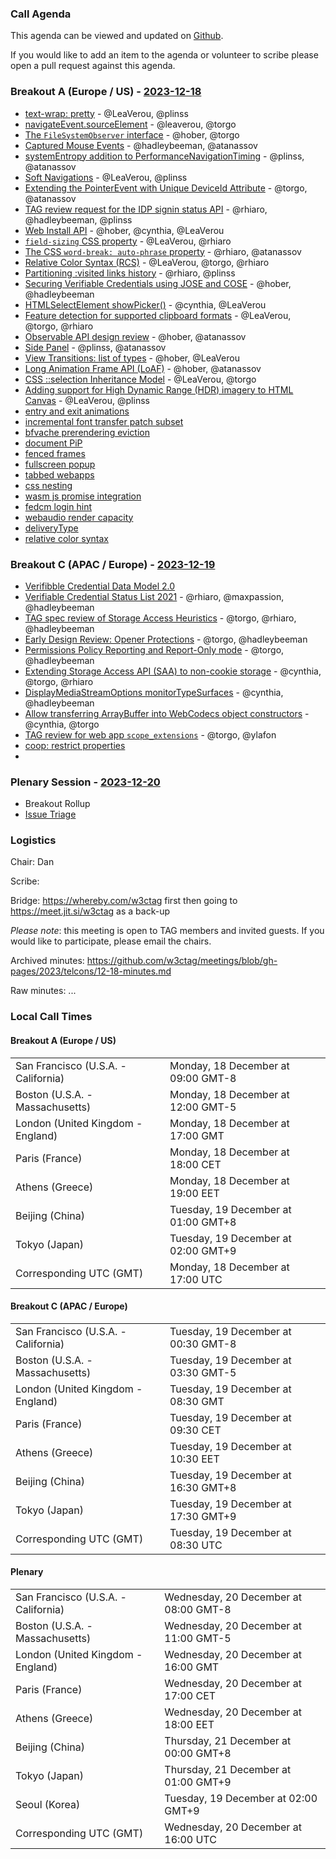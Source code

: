 ### Call Agenda

This agenda can be viewed and updated on [Github](https://github.com/w3ctag/meetings/blob/gh-pages/2023/telcons/12-18-agenda.md).

If you would like to add an item to the agenda or volunteer to scribe please open a pull request against this agenda.

### Breakout A (Europe / US) - [2023-12-18](https://www.timeanddate.com/worldclock/converter.html?iso=20231218T170000&p1=224&p2=43&p3=136&p4=195&p5=26&p6=33&p7=248&p8=235)



* [text-wrap: pretty](https://github.com/w3ctag/design-reviews/issues/864) - @LeaVerou, @plinss
* [navigateEvent.sourceElement](https://github.com/w3ctag/design-reviews/issues/867) - @leaverou, @torgo
* [The `FileSystemObserver` interface](https://github.com/w3ctag/design-reviews/issues/868) - @hober, @torgo
* [Captured Mouse Events](https://github.com/w3ctag/design-reviews/issues/872) - @hadleybeeman, @atanassov
* [systemEntropy addition to PerformanceNavigationTiming](https://github.com/w3ctag/design-reviews/issues/878) - @plinss, @atanassov
* [Soft Navigations](https://github.com/w3ctag/design-reviews/issues/879) - @LeaVerou, @plinss
* [Extending the PointerEvent with Unique DeviceId Attribute](https://github.com/w3ctag/design-reviews/issues/880) - @torgo, @atanassov
* [TAG review request for the IDP signin status API](https://github.com/w3ctag/design-reviews/issues/884) - @rhiaro, @hadleybeeman, @plinss
* [Web Install API](https://github.com/w3ctag/design-reviews/issues/888) - @hober, @cynthia, @LeaVerou
* [`field-sizing` CSS property](https://github.com/w3ctag/design-reviews/issues/890) - @LeaVerou, @rhiaro
* [The CSS `word-break: auto-phrase` property](https://github.com/w3ctag/design-reviews/issues/891) - @rhiaro, @atanassov
* [Relative Color Syntax (RCS)](https://github.com/w3ctag/design-reviews/issues/894) - @LeaVerou, @torgo, @rhiaro
* [Partitioning :visited links history](https://github.com/w3ctag/design-reviews/issues/896) - @rhiaro, @plinss
* [Securing Verifiable Credentials using JOSE and COSE](https://github.com/w3ctag/design-reviews/issues/899) - @hober, @hadleybeeman
* [HTMLSelectElement showPicker()](https://github.com/w3ctag/design-reviews/issues/900) - @cynthia, @LeaVerou
* [Feature detection for supported clipboard formats](https://github.com/w3ctag/design-reviews/issues/901) - @LeaVerou, @torgo, @rhiaro
* [Observable API design review](https://github.com/w3ctag/design-reviews/issues/902) - @hober, @atanassov
* [Side Panel](https://github.com/w3ctag/design-reviews/issues/903) - @plinss, @atanassov
* [View Transitions: list of types](https://github.com/w3ctag/design-reviews/issues/908) - @hober, @LeaVerou
* [Long Animation Frame API (LoAF)](https://github.com/w3ctag/design-reviews/issues/911) - @hober, @atanassov
* [CSS ::selection Inheritance Model](https://github.com/w3ctag/design-reviews/issues/914) - @LeaVerou, @torgo
* [Adding support for High Dynamic Range (HDR) imagery to HTML Canvas](https://github.com/w3ctag/design-reviews/issues/917) - @LeaVerou, @plinss
* [entry and exit animations](https://github.com/w3ctag/design-reviews/issues/829)
* [incremental font transfer patch subset](https://github.com/w3ctag/design-reviews/issues/849)
* [bfvache prerendering eviction](https://github.com/w3ctag/design-reviews/issues/786)
* [document PiP](https://github.com/w3ctag/design-reviews/issues/798)
* [fenced frames](https://github.com/w3ctag/design-reviews/issues/838)
* [fullscreen popup](https://github.com/w3ctag/design-reviews/issues/840)
* [tabbed webapps](https://github.com/w3ctag/design-reviews/issues/841)
* [css nesting](https://github.com/w3ctag/design-reviews/issues/791)
* [wasm js promise integration](https://github.com/w3ctag/design-reviews/issues/791)
* [fedcm login hint](https://github.com/w3ctag/design-reviews/issues/839)
* [webaudio render capacity](https://github.com/w3ctag/design-reviews/issues/843)
* [deliveryType](https://github.com/w3ctag/design-reviews/issues/858)
* [relative color syntax](https://github.com/w3ctag/design-reviews/issues/894)

### Breakout C (APAC / Europe) - [2023-12-19](https://www.timeanddate.com/worldclock/converter.html?iso=20231219T083000&p1=224&p2=43&p3=136&p4=195&p5=26&p6=33&p7=248&p8=235)

* [Verifibble Credential Data Model 2.0](https://github.com/w3ctag/design-reviews/issues/860)
* [Verifiable Credential Status List 2021](https://github.com/w3ctag/design-reviews/issues/874) - @rhiaro, @maxpassion, @hadleybeeman
* [TAG spec review of Storage Access Heuristics](https://github.com/w3ctag/design-reviews/issues/919) - @torgo, @rhiaro, @hadleybeeman
* [Early Design Review: Opener Protections](https://github.com/w3ctag/design-reviews/issues/916) - @torgo, @hadleybeeman
* [Permissions Policy Reporting and Report-Only mode](https://github.com/w3ctag/design-reviews/issues/909) - @torgo, @hadleybeeman
* [Extending Storage Access API (SAA) to non-cookie storage](https://github.com/w3ctag/design-reviews/issues/906) - @cynthia, @torgo, @rhiaro
* [DisplayMediaStreamOptions monitorTypeSurfaces](https://github.com/w3ctag/design-reviews/issues/892) - @cynthia, @hadleybeeman
* [Allow transferring ArrayBuffer into WebCodecs object constructors](https://github.com/w3ctag/design-reviews/issues/889) - @cynthia, @torgo
* [TAG review for web app `scope_extensions`](https://github.com/w3ctag/design-reviews/issues/875) - @torgo, @ylafon
* [coop: restrict properties](https://github.com/w3ctag/design-reviews/issues/760)
* 

### Plenary Session - [2023-12-20](https://www.timeanddate.com/worldclock/converter.html?iso=20231220T160000&p1=224&p2=43&p3=136&p4=195&p5=26&p6=33&p7=248&p8=235)



* Breakout Rollup
* [Issue Triage](https://github.com/w3ctag/design-reviews/issues?q=is%3Aissue+is%3Aopen+label%3A%22Progress%3A+untriaged%22)

### Logistics

Chair: Dan

Scribe:

Bridge: https://whereby.com/w3ctag first then going to https://meet.jit.si/w3ctag as a back-up

*Please note*: this meeting is open to TAG members and invited guests. If you would like to participate, please email the chairs.

Archived minutes: https://github.com/w3ctag/meetings/blob/gh-pages/2023/telcons/12-18-minutes.md

Raw minutes: ...


### Local Call Times

#### Breakout A (Europe / US)

<table>
<tr><td> San Francisco (U.S.A. - California) <td> Monday, 18 December at 09:00 GMT-8</td></tr>
<tr><td> Boston (U.S.A. - Massachusetts) <td> Monday, 18 December at 12:00 GMT-5</td></tr>
<tr><td> London (United Kingdom - England) <td> Monday, 18 December at 17:00 GMT</td></tr>
<tr><td> Paris (France) <td> Monday, 18 December at 18:00 CET</td></tr>
<tr><td> Athens (Greece) <td> Monday, 18 December at 19:00 EET</td></tr>
<tr><td> Beijing (China) <td> Tuesday, 19 December at 01:00 GMT+8</td></tr>
<tr><td> Tokyo (Japan) <td> Tuesday, 19 December at 02:00 GMT+9</td></tr>
<tr><td> Corresponding UTC (GMT) <td> Monday, 18 December at 17:00 UTC</td></tr>
</table>

#### Breakout C (APAC / Europe)

<table>
<tr><td> San Francisco (U.S.A. - California) <td> Tuesday, 19 December at 00:30 GMT-8</td></tr>
<tr><td> Boston (U.S.A. - Massachusetts) <td> Tuesday, 19 December at 03:30 GMT-5</td></tr>
<tr><td> London (United Kingdom - England) <td> Tuesday, 19 December at 08:30 GMT</td></tr>
<tr><td> Paris (France) <td> Tuesday, 19 December at 09:30 CET</td></tr>
<tr><td> Athens (Greece) <td> Tuesday, 19 December at 10:30 EET</td></tr>
<tr><td> Beijing (China) <td> Tuesday, 19 December at 16:30 GMT+8</td></tr>
<tr><td> Tokyo (Japan) <td> Tuesday, 19 December at 17:30 GMT+9</td></tr>
<tr><td> Corresponding UTC (GMT) <td> Tuesday, 19 December at 08:30 UTC</td></tr>
</table>

#### Plenary

<table>
<tr><td> San Francisco (U.S.A. - California) <td> Wednesday, 20 December at 08:00 GMT-8</td></tr>
<tr><td> Boston (U.S.A. - Massachusetts) <td> Wednesday, 20 December at 11:00 GMT-5</td></tr>
<tr><td> London (United Kingdom - England) <td> Wednesday, 20 December at 16:00 GMT</td></tr>
<tr><td> Paris (France) <td> Wednesday, 20 December at 17:00 CET</td></tr>
<tr><td> Athens (Greece) <td> Wednesday, 20 December at 18:00 EET</td></tr>
<tr><td> Beijing (China) <td> Thursday, 21 December at 00:00 GMT+8</td></tr>
<tr><td> Tokyo (Japan) <td> Thursday, 21 December at 01:00 GMT+9</td></tr>
<tr><td> Seoul (Korea) <td> Tuesday, 19 December at 02:00 GMT+9</td></tr>
<tr><td> Corresponding UTC (GMT) <td> Wednesday, 20 December at 16:00 UTC</td></tr>
</table>
